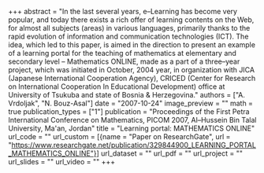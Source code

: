 +++
abstract = "In the last several years, e–Learning has become very popular, and today there exists a rich offer of learning contents on the Web, for almost all subjects (areas) in various languages, primarily thanks to the rapid evolution of information and communication technologies (ICT). The idea, which led to this paper, is aimed in the direction to present an example of a learning portal for the teaching of mathematics at elementary and secondary level – Mathematics ONLINE, made as a part of a three–year project, which was initiated in October, 2004 year, in organization with JICA (Japanese International Cooperation Agency), CRICED (Center for Research on International Cooperation In Educational Development) office at University of Tsukuba and state of Bosnia & Herzegovina."
authors = ["A. Vrdoljak", "N. Bouz-Asal"]
date = "2007-10-24"
image_preview = ""
math = true
publication_types = ["1"]
publication = "Proceedings of the First Petra International Conference on Mathematics, PICOM 2007, Al–Hussein Bin Talal University, Ma'an, Jordan"
title = "Learning portal: MATHEMATICS ONLINE"
url_code = ""
url_custom = [{name = "Paper on ResearchGate", url = "https://www.researchgate.net/publication/329844900_LEARNING_PORTAL_MATHEMATICS_ONLINE"}]
url_dataset = ""
url_pdf = ""
url_project = ""
url_slides = ""
url_video = ""
+++
